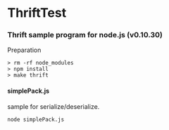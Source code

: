 # ThriftTest

### Thrift sample program for node.js (v0.10.30)

Preparation
```
> rm -rf node_modules
> npm install
> make thrift
```

#### simplePack.js
sample for serialize/deserialize.
```
node simplePack.js
```
